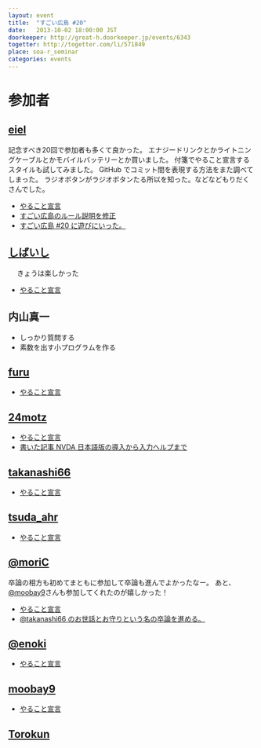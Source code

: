 ```yaml
---
layout: event
title:  "すごい広島 #20"
date:   2013-10-02 18:00:00 JST
doorkeeper: http://great-h.doorkeeper.jp/events/6343
togetter: http://togetter.com/li/571849
place: soa-r_seminar
categories: events
---
```


# 参加者

## [eiel](https://github.com/eiel)

記念すべき20回で参加者も多くて良かった。
エナジードリンクとかライトニングケーブルとかモバイルバッテリーとか買いました。
付箋でやること宣言するスタイルも試してみました。
GitHub でコミット間を表現する方法をまた調べてしまった。
ラジオボタンがラジオボタンたる所以を知った。などなどもりだくさんでした。

* [やること宣言](https://github.com/great-h/great-h.github.io/issues/291)
* [すごい広島のルール説明を修正](https://github.com/great-h/great-h.github.io/pull/306)
* [すごい広島 #20 に遊びにいった。](http://eielh-life.tumblr.com/post/62904805567/20)

## [しばいし](https://twitter.com/isabisi1484)
　
きょうは楽しかった

* [やること宣言](https://github.com/great-h/great-h.github.io/issues/297)

## 内山真一

* しっかり質問する
* 素数を出す小プログラムを作る

## [furu](https://twitter.com/pecosantoyobe)

* [やること宣言](https://github.com/great-h/great-h.github.io/issues/302)

## [24motz](https://twitter.com/24motz)

* [やること宣言](https://github.com/great-h/great-h.github.io/issues/293)
* [書いた記事 NVDA 日本語版の導入から入力ヘルプまで](http://d.nishimotz.com/archives/1577)

## [takanashi66](https://twitter.com/takanashi66)

* [やること宣言](https://github.com/great-h/great-h.github.io/issues/294)

## [tsuda_ahr](https://twitter.com/tsuda_ahr)

* [やること宣言](https://github.com/great-h/great-h.github.io/issues/298)

## [@moriC](https://twitter.com/CentBoss)

卒論の相方も初めてまともに参加して卒論も進んでよかったなー。
あと、[@moobay9](https://twitter.com/moobay9)さんも参加してくれたのが嬉しかった！

* [やること宣言](https://github.com/great-h/great-h.github.io/issues/300)
* [@takanashi66 のお世話とお守りという名の卒論を進める。](http://moric.github.io/blog/2013/10/02/create-my-graduation-thesis-part1/)

## [@enoki](https://twitter.com/enofujityan)

* [やること宣言](https://github.com/great-h/great-h.github.io/issues/303)

## [moobay9](https://github.com/moobay9)

* [やること宣言](https://github.com/great-h/great-h.github.io/issues/305)

## [Torokun](https://github.com/Torokun)
